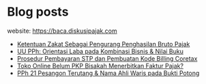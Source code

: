 # Blog posts

website: https://baca.diskusipajak.com

<!-- BLOG-POST-LIST:START -->
- [Ketentuan Zakat Sebagai Pengurang Penghasilan Bruto Pajak](https://baca.diskusipajak.com/ketentuan-zakat-sebagai-pengurang-penghasilan-bruto-pajak/)
- [UU PPh: Orientasi Laba pada Kombinasi Bisnis &amp; Nilai Buku](https://baca.diskusipajak.com/uu-pph-orientasi-laba-pada-kombinasi-bisnis-nilai-buku/)
- [Prosedur Pembayaran STP dan Pembuatan Kode Billing Coretax](https://baca.diskusipajak.com/prosedur-pembayaran-stp-dan-pembuatan-kode-billing-coretax/)
- [Toko Online Belum PKP Bisakah Menerbitkan Faktur Pajak?](https://baca.diskusipajak.com/toko-online-belum-pkp-bisakah-menerbitkan-faktur-pajak/)
- [PPh 21 Pesangon Terutang &amp; Nama Ahli Waris pada Bukti Potong](https://baca.diskusipajak.com/pph-21-pesangon-terutang-nama-ahli-waris-pada-bukti-potong/)
<!-- BLOG-POST-LIST:END -->

<!--
**kelaspajak/kelaspajak** is a ✨ _special_ ✨ repository because its `README.md` (this file) appears on your GitHub profile.

Here are some ideas to get you started:

- 🔭 I’m currently working on ...
- 🌱 I’m currently learning ...
- 👯 I’m looking to collaborate on ...
- 🤔 I’m looking for help with ...
- 💬 Ask me about ...
- 📫 How to reach me: ...
- 😄 Pronouns: ...
- ⚡ Fun fact: ...
-->
